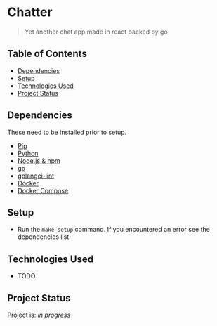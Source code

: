 # Chatter

> Yet another chat app made in react backed by go

## Table of Contents

- [Dependencies](#dependencies)
- [Setup](#setup)
- [Technologies Used](#technologies-used)
- [Project Status](#project-status)

## Dependencies

These need to be installed prior to setup.

- [Pip](https://pip.pypa.io/en/stable/installation/)
- [Python](https://www.python.org/downloads/)
- [Node.js & npm](https://docs.npmjs.com/downloading-and-installing-node-js-and-npm)
- [go](https://go.dev/doc/install)
- [golangci-lint](https://golangci-lint.run/usage/install/#local-installation)
- [Docker](https://docs.docker.com/get-docker/)
- [Docker Compose](https://docs.docker.com/compose/install/)

## Setup

- Run the `make setup` command. If you encountered an error see the dependencies list.

## Technologies Used

- TODO

## Project Status

Project is: _in progress_
